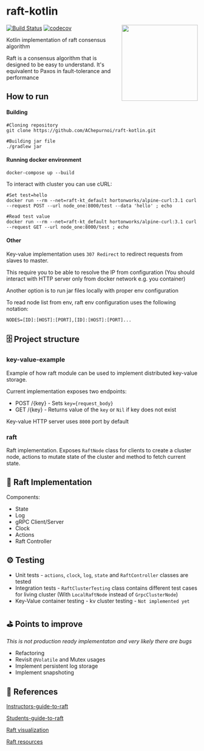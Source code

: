 # raft-kotlin 

[![Build Status](https://travis-ci.com/AChepurnoi/raft-kotlin.svg?token=dFANEVvUn3HF3pZ9jc1Z&branch=master)](https://travis-ci.com/AChepurnoi/raft-kotlin)
[![codecov](https://codecov.io/gh/AChepurnoi/raft-kotlin/branch/master/graph/badge.svg?token=CLFO7pW9FP)](https://codecov.io/gh/AChepurnoi/raft-kotlin)
<img align="right" width="200" height="200" src="https://raft.github.io/logo/annie-solo.png">

Kotlin implementation of raft consensus algorithm 

Raft is a consensus algorithm that is designed to be easy to understand. It's equivalent to Paxos in fault-tolerance and performance
## How to run
#### Building
```
#Cloning repository
git clone https://github.com/AChepurnoi/raft-kotlin.git

#Building jar file
./gradlew jar
```


#### Running docker environment
```
docker-compose up --build
```

To interact with cluster you can use cURL:

```
#Set test=hello
docker run --rm --net=raft-kt_default hortonworks/alpine-curl:3.1 curl --request POST --url node_one:8000/test --data 'hello' ; echo
```


```
#Read test value
docker run --rm --net=raft-kt_default hortonworks/alpine-curl:3.1 curl --request GET --url node_one:8000/test ; echo
```

#### Other

Key-value implementation uses `307 Redirect` to redirect requests from slaves to master. 

This require you to be able to resolve the IP from configuration (You should interact with HTTP server only from docker network e.g. you container)

Another option is to run jar files locally with proper env configuration
 
To read node list from env, raft env configuration uses the following notation:
```
NODES=[ID]:[HOST]:[PORT],[ID]:[HOST]:[PORT]...
```

## 🗄 Project structure
### key-value-example
Example of how raft module can be used to 
implement distributed key-value storage.

Current implementation exposes two endpoints:
* POST /{key} - Sets `key={request_body}`
* GET /{key} - Returns value of the `key` or `Nil` if key does not exist

Key-value HTTP server uses `8000` port by default

### raft
Raft implementation. 
Exposes `RaftNode` class for clients to create a cluster node, 
actions to mutate state of the cluster 
and method to fetch current state.

## 🔨 Raft Implementation
Components:
* State
* Log
* gRPC Client/Server
* Clock
* Actions
* Raft Controller

## ⚙️ Testing
* Unit tests - `actions`, `clock`, `log`, `state` and `RaftController` classes are tested 
* Integration tests - `RaftClusterTesting` class contains different test cases for living cluster (With `LocalRaftNode` instead of `GrpcClusterNode`)
* Key-Value container testing - kv cluster testing - `Not implemented yet`


## ⛳️ Points to improve
*This is not production ready implementaton and very likely there are bugs*

* Refactoring
* Revisit `@Volatile` and Mutex usages
* Implement persistent log storage
* Implement snapshoting

## 🔗 References

[Instructors-guide-to-raft](https://thesquareplanet.com/blog/instructors-guide-to-raft/)

[Students-guide-to-raft](https://thesquareplanet.com/blog/students-guide-to-raft/)

[Raft visualization](http://thesecretlivesofdata.com/raft/)

[Raft resources](https://raft.github.io/)